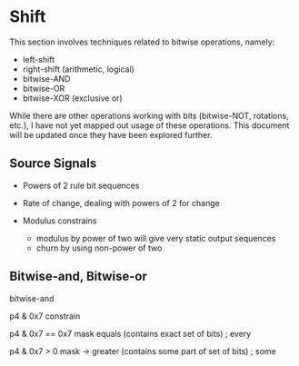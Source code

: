 # Shift

This section involves techniques related to bitwise operations, namely:

* left-shift
* right-shift (arithmetic, logical)
* bitwise-AND 
* bitwise-OR
* bitwise-XOR (exclusive or)

While there are other operations working with bits (bitwise-NOT, rotations, etc.), I have not yet mapped out usage of these operations. This document will be updated once they have been explored further.

## Source Signals

* Powers of 2 rule bit sequences

* Rate of change, dealing with powers of 2 for change
* Modulus constrains
  * modulus by power of two will give very static output sequences
  * churn by using non-power of two

## Bitwise-and, Bitwise-or

bitwise-and 

p4 & 0x7 
constrain

p4 & 0x7 == 0x7
mask equals (contains exact set of bits)  ; every

p4 & 0x7 > 0
mask -> greater (contains some part of set of bits)   ; some 

